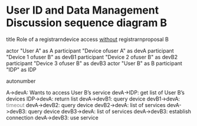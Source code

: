 User ID and Data Management Discussion sequence diagram B
=========================================================

<div class="uml">

title Role of a registrarndevice access <u>without</u> registrarnproposal B

actor "User A" as A
participant "Device ofuser A" as devA
participant "Device 1 ofuser B" as devB1
participant "Device 2 ofuser B" as devB2
participant "Device 3 ofuser B" as devB3
actor "User B" as B
participant "IDP" as IDP

autonumber

A->devA: Wants to access User B’s service
devA->IDP: get list of User B’s devices
IDP->devA: return list
devA->devB1: query device
devB1->devA: <font color=gray>timeout</font>
devA->devB2: query device
devB2->devA: list of services
devA->devB3: query device
devB3->devA: list of services
devA->devB3: establish connection
devA->devB3: use service

</div>

